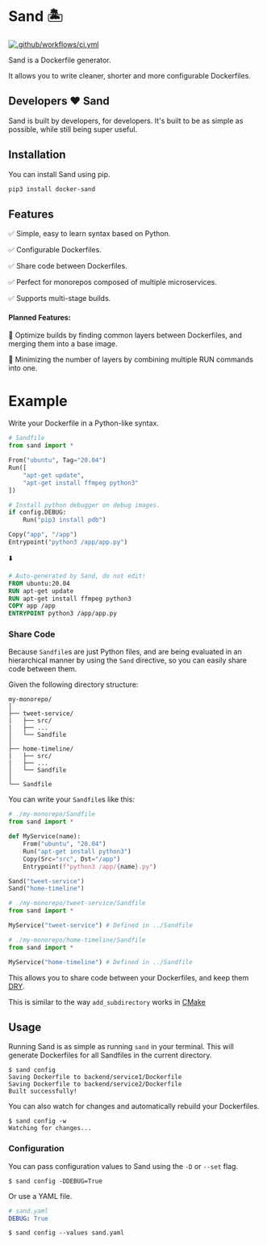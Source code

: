 # Sand 🏝
[![.github/workflows/ci.yml](https://github.com/gkpln3/Sand/actions/workflows/ci.yml/badge.svg?branch=main)](https://github.com/gkpln3/Sand/actions/workflows/ci.yml)

Sand is a Dockerfile generator.

It allows you to write cleaner, shorter and more configurable Dockerfiles.

## Developers ❤️ Sand
Sand is built by developers, for developers. It's built to be as simple as possible, while still being super useful.

## Installation
You can install Sand using pip.
```bash
pip3 install docker-sand
```

## Features
✅ Simple, easy to learn syntax based on Python.

✅ Configurable Dockerfiles. 

✅ Share code between Dockerfiles.

✅ Perfect for monorepos composed of multiple microservices.

✅ Supports multi-stage builds.


#### Planned Features:
    
🔘 Optimize builds by finding common layers between Dockerfiles, and merging them into a base image.

🔘 Minimizing the number of layers by combining multiple RUN commands into one.    


# Example
Write your Dockerfile in a Python-like syntax.
```python
# Sandfile
from sand import *

From("ubuntu", Tag="20.04")
Run([
    "apt-get update",
    "apt-get install ffmpeg python3"
])

# Install python debugger on debug images.
if config.DEBUG:
    Run("pip3 install pdb")

Copy("app", "/app")
Entrypoint("python3 /app/app.py")
```
⬇️
```dockerfile
# Auto-generated by Sand, do not edit!
FROM ubuntu:20.04
RUN apt-get update
RUN apt-get install ffmpeg python3
COPY app /app
ENTRYPOINT python3 /app/app.py
```

### Share Code
Because `Sandfile`s are just Python files, and are being evaluated in an hierarchical manner by using the `Sand` directive, so you can easily share code between them.

Given the following directory structure:
```
my-monorepo/
│
├── tweet-service/
|   ├── src/
|   ├── ...
│   └── Sandfile
│
├── home-timeline/
|   ├── src/
|   ├── ...
│   └── Sandfile
│
└── Sandfile
```
You can write your `Sandfile`s like this:
```python
# ./my-monorepo/Sandfile
from sand import *

def MyService(name):
    From("ubuntu", "20.04")
    Run("apt-get install python3")
    Copy(Src="src", Dst="/app")
    Entrypoint(f"python3 /app/{name}.py")

Sand("tweet-service")
Sand("home-timeline")
```
```python
# ./my-monorepo/tweet-service/Sandfile
from sand import *

MyService("tweet-service") # Defined in ../Sandfile
```

```python
# ./my-monorepo/home-timeline/Sandfile
from sand import *

MyService("home-timeline") # Defined in ../Sandfile
```

This allows you to share code between your Dockerfiles, and keep them [DRY](https://en.wikipedia.org/wiki/Don%27t_repeat_yourself).

This is similar to the way `add_subdirectory` works in [CMake](https://cmake.org/)


## Usage
Running Sand is as simple as running `sand` in your terminal.
This will generate Dockerfiles for all Sandfiles in the current directory.
```
$ sand config
Saving Dockerfile to backend/service1/Dockerfile
Saving Dockerfile to backend/service2/Dockerfile
Built successfully!
```
You can also watch for changes and automatically rebuild your Dockerfiles.
```
$ sand config -w
Watching for changes...
```

### Configuration
You can pass configuration values to Sand using the `-D` or `--set` flag.
```
$ sand config -DDEBUG=True
```
Or use a YAML file.
```yaml
# sand.yaml
DEBUG: True
```
```
$ sand config --values sand.yaml
```

